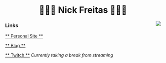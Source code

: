 <h1 align="center"> 👨🏽‍💻 Nick Freitas 👨🏽‍💻 </h1>



<img align="right" src="https://github-readme-stats.vercel.app/api?username=nick-freitas&show_icons=true&hide_border=true&title_color=fff&icon_color=79ff97&text_color=9f9f9f&bg_color=151515">

### Links
[** Personal Site **](http://nfreitas.com/)

[** Blog **](https://nick-freitas.github.io/)

[** Twitch **](https://www.twitch.tv/codingtimewithnick) *Currently taking a break from streaming*
